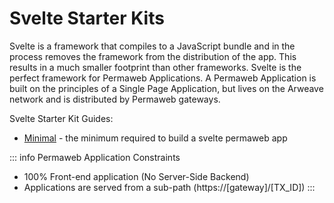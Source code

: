 # Svelte Starter Kits

Svelte is a framework that compiles to a JavaScript bundle and in the process removes the framework from the distribution of the app. This results in a much smaller footprint than other frameworks. Svelte is the perfect framework for Permaweb Applications. A Permaweb Application is built on the principles of a Single Page Application, but lives on the Arweave network and is distributed by Permaweb gateways.

Svelte Starter Kit Guides:

* [Minimal](./minimal.md) - the minimum required to build a svelte permaweb app

::: info Permaweb Application Constraints
* 100% Front-end application (No Server-Side Backend)
* Applications are served from a sub-path (https://[gateway]/[TX_ID])
:::
